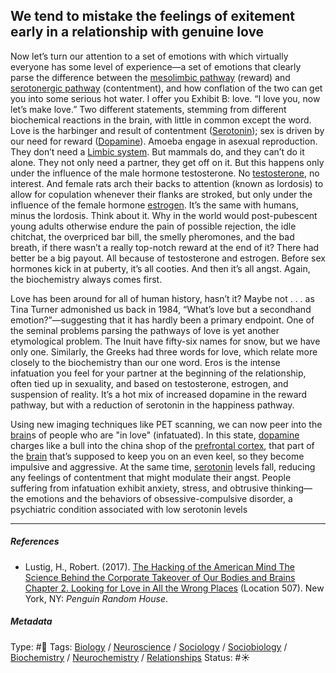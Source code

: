 ## We tend to mistake the feelings of exitement early in a relationship with genuine love

Now let’s turn our attention to a set of emotions with which virtually everyone has some level of experience—a set of emotions that clearly parse the difference between the [mesolimbic pathway](Mesolimbic%20pathway.md) (reward) and [serotonergic pathway](Serotonergic%20pathway.md) (contentment), and how conflation of the two can get you into some serious hot water. I offer you Exhibit B: love. “I love you, now let’s make love.” Two different statements, stemming from different biochemical reactions in the brain, with little in common except the word. Love is the harbinger and result of contentment ([Serotonin](Serotonin.md)); sex is driven by our need for reward ([Dopamine](Dopamine.md)). Amoeba engage in asexual reproduction. They don’t need a [Limbic system](Limbic%20system.md). But mammals do, and they can’t do it alone. They not only need a partner, they get off on it. But this happens only under the influence of the male hormone testosterone. No [testosterone](), no interest. And female rats arch their backs to attention (known as lordosis) to allow for copulation whenever their flanks are stroked, but only under the influence of the female hormone [estrogen](). It’s the same with humans, minus the lordosis. Think about it. Why in the world would post-pubescent young adults otherwise endure the pain of possible rejection, the idle chitchat, the overpriced bar bill, the smelly pheromones, and the bad breath, if there wasn’t a really top-notch reward at the end of it? There had better be a big payout. All because of testosterone and estrogen. Before sex hormones kick in at puberty, it’s all cooties. And then it’s all angst. Again, the biochemistry always comes first.

Love has been around for all of human history, hasn’t it? Maybe not . . . as Tina Turner admonished us back in 1984, “What’s love but a secondhand emotion?”—suggesting that it has hardly been a primary endpoint. One of the seminal problems parsing the pathways of love is yet another etymological problem. The Inuit have fifty-six names for snow, but we have only one. Similarly, the Greeks had three words for love, which relate more closely to the biochemistry than our one word. Eros is the intense infatuation you feel for your partner at the beginning of the relationship, often tied up in sexuality, and based on testosterone, estrogen, and suspension of reality. It’s a hot mix of increased dopamine in the reward pathway, but with a reduction of serotonin in the happiness pathway.

Using new imaging techniques like PET scanning, we can now peer into the [brain](Brain.md)s of people who are "in love" (infatuated). In this state, [dopamine](Dopamine.md) charges like a bull into the china shop of the [prefrontal cortex](Prefrontal%20cortex.md), that part of the [brain](Brain.md) that’s supposed to keep you on an even keel, so they become impulsive and aggressive. At the same time, [serotonin](Serotonin.md) levels fall, reducing any feelings of contentment that might modulate their angst. People suffering from infatuation exhibit anxiety, stress, and obtrusive thinking—the emotions and the behaviors of obsessive-compulsive disorder, a psychiatric condition associated with low serotonin levels

---

##### References

* Lustig, H., Robert. (2017). [The Hacking of the American Mind The Science Behind the Corporate Takeover of Our Bodies and Brains Chapter 2. Looking for Love in All the Wrong Places](The%20Hacking%20of%20the%20American%20Mind%20The%20Science%20Behind%20the%20Corporate%20Takeover%20of%20Our%20Bodies%20and%20Brains%20Chapter%202.%20Looking%20for%20Love%20in%20All%20the%20Wrong%20Places.md) (Location 507). New York, NY: *Penguin Random House*.

##### Metadata

Type: #🔴 
Tags: [Biology]() / [Neuroscience](Neuroscience.md) / [Sociology](Sociology.md) / [Sociobiology]() / [Biochemistry](Biochemistry.md) / [Neurochemistry](Neurochemistry.md) / [Relationships]()
Status: #☀️ 
